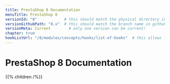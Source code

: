 ```yaml
---
title: PrestaShop 8 Documentation
menuTitle: PrestaShop 8
versionId: "8"            # this should match the physical directory in devdocs-site
versionGithubPath: "8.x"  # this should match the branch name in github
versionMeta: Current        # only one version can be current!
chapter: true
hookListUrl: "/8/modules/concepts/hooks/list-of-hooks"  # this allows for dynamic hook results in algolia's docsearch
---
```


# PrestaShop 8 Documentation

{{% children /%}}
